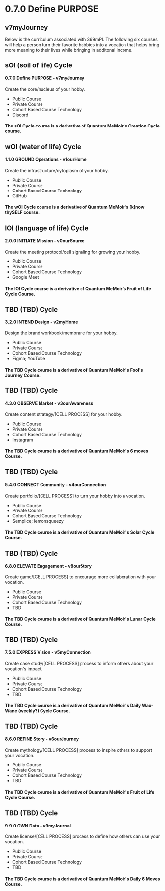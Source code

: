 # 0.7.0 Define PURPOSE
## v7myJourney
Below is the curriculum associated with 369mPI. The following six courses will help a person turn their favorite hobbies into a vocation that helps bring more meaning to their lives while bringing in additonal income.

## sOl (soil of life) Cycle
#### 0.7.0 Define PURPOSE - v7myJourney
Create the core/nucleus of your hobby.
- Public Course
- Private Course
- Cohort Based Course
Technology:
- Discord
#### The sOl Cycle course is a derivative of Quantum MeMoir's Creation Cycle course.

## wOl (water of life) Cycle
#### 1.1.0 GROUND Operations - v1ourHome
Create the infrastructure/cytoplasm of your hobby.
- Public Course
- Private Course
- Cohort Based Course
Technology:
- GitHub
#### The wOl Cycle course is a derivative of Quantum MeMoir's [k]now thySELF course.

## lOl (language of life) Cycle
#### 2.0.0 INITIATE Mission - v0ourSource
Create the meeting protocol/cell signaling for growing your hobby.
- Public Course
- Private Course
- Cohort Based Course
Technology:
- Google Meet
#### The lOl Cycle course is a derivative of Quantum MeMoir's Fruit of Life Cycle Course.

## TBD (TBD) Cycle
#### 3.2.0 INTEND Design - v2myHome
Design the brand workbook/membrane for your hobby.
- Public Course
- Private Course
- Cohort Based Course
Technology:
- Figma; YouTube
#### The TBD Cycle course is a derivative of Quantum MeMoir's Fool's Journey Course.

## TBD (TBD) Cycle
#### 4.3.0 OBSERVE Market - v3ourAwareness
Create content strategy/[CELL PROCESS] for your hobby.
- Public Course
- Private Course
- Cohort Based Course
Technology:
- Instagram
#### The TBD Cycle course is a derivative of Quantum MeMoir's 6 moves Course.

## TBD (TBD) Cycle
#### 5.4.0 CONNECT Community - v4ourConnection
Create portfolio/[CELL PROCESS] to turn your hobby into a vocation.
- Public Course
- Private Course
- Cohort Based Course
Technology:
- Semplice; lemonsqueezy
#### The TBD Cycle course is a derivative of Quantum MeMoir's Solar Cycle Course.

## TBD (TBD) Cycle
#### 6.8.0 ELEVATE Engagement - v8ourStory
Create game/[CELL PROCESS] to encourage more collaboration with your vocation.
- Public Course
- Private Course
- Cohort Based Course
Technology:
- TBD
#### The TBD Cycle course is a derivative of Quantum MeMoir's Lunar Cycle Course.

## TBD (TBD) Cycle
#### 7.5.0 EXPRESS Vision - v5myConnection
Create case study/[CELL PROCESS] process to inform others about your vocation's impact.
- Public Course
- Private Course
- Cohort Based Course
Technology:
- TBD
#### The TBD Cycle course is a derivative of Quantum MeMoir's Daily Wax-Wane (weekly?) Cycle Course.

## TBD (TBD) Cycle
#### 8.6.0 REFINE Story - v6ourJourney
Create mythology/[CELL PROCESS] process to inspire others to support your vocation.
- Public Course
- Private Course
- Cohort Based Course
Technology:
- TBD
#### The TBD Cycle course is a derivative of Quantum MeMoir's Fruit of Life Cycle Course.

## TBD (TBD) Cycle
#### 9.9.0 OWN Data - v9myJournal
Create license/[CELL PROCESS] process to define how others can use your vocation.
- Public Course
- Private Course
- Cohort Based Course
Technology:
- TBD
#### The TBD Cycle course is a derivative of Quantum MeMoir's Daily 6 Moves Course.
